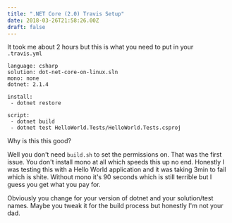 ```yaml
---
title: ".NET Core (2.0) Travis Setup"
date: 2018-03-26T21:58:26.00Z
draft: false
---
```


It took me about 2 hours but this is what you need to put in your `.travis.yml`

    language: csharp
    solution: dot-net-core-on-linux.sln
    mono: none
    dotnet: 2.1.4
    
    install:
     - dotnet restore
    
    script:
     - dotnet build
     - dotnet test HelloWorld.Tests/HelloWorld.Tests.csproj

Why is this this good?
 
Well you don't need `build.sh` to set the permissions on. That was the first issue. You don't install mono at all which speeds this up no end. Honestly I was testing this with a Hello World application and it was taking 3min to fail which is shite. Without mono it's 90 seconds which is still terrible but I guess you get what you pay for.
 
Obviously you change for your version of dotnet and your solution/test names. Maybe you tweak it for the build process but honestly I'm not your dad.

